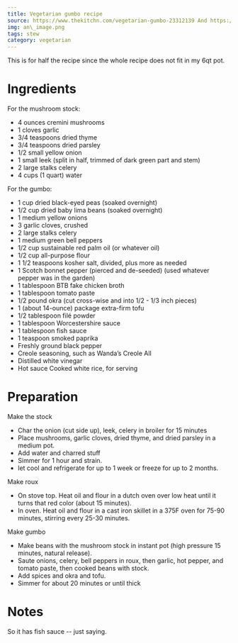 ```yaml
---
title: Vegetarian gumbo recipe
source: https://www.thekitchn.com/vegetarian-gumbo-23312139 And https://www.pressurecookrecipes.com/instant-pot-gumbo/
img: an\_image.png
tags: stew
category: vegetarian
---
```


This is for half the recipe since the whole recipe does not fit in my 6qt pot.

Ingredients
===========
For the mushroom stock:
  - 4 ounces cremini mushrooms
  - 1 cloves garlic
  - 3/4 teaspoons dried thyme
  - 3/4 teaspoons dried parsley
  - 1/2 small yellow onion
  - 1 small leek (split in half, trimmed of dark green part and stem)
  - 2 large stalks celery
  - 4 cups (1 quart) water
    
For the gumbo:
  - 1 cup dried black-eyed peas (soaked overnight)
  - 1/2 cup dried baby lima beans (soaked overnight)
  - 1 medium yellow onions
  - 3 garlic cloves, crushed
  - 2 large stalks celery
  - 1 medium green bell peppers
  - 1/2 cup sustainable red palm oil (or whatever oil)
  - 1/2 cup all-purpose flour
  - 1 1/2 teaspoons kosher salt, divided, plus more as needed
  - 1 Scotch bonnet pepper (pierced and de-seeded) (used whatever pepper was in the garden)
  - 1 tablespoon BTB fake chicken broth
  - 1 tablespoon tomato paste
  - 1/2 pound okra (cut cross-wise and into 1/2 - 1/3 inch pieces)
  - 1 (about 14-ounce) package extra-firm tofu
  - 1/2 tablespoon filé powder
  - 1 tablespoon Worcestershire sauce
  - 1 tablespoon fish sauce
  - 1 teaspoon smoked paprika 
  - Freshly ground black pepper
  - Creole seasoning, such as Wanda’s Creole All
  - Distilled white vinegar
  - Hot sauce
    Cooked white rice, for serving

Preparation
===========
Make the stock
 - Char the onion (cut side up), leek, celery in broiler for 15 minutes
 - Place mushrooms, garlic cloves, dried thyme, and dried parsley in a medium pot.
 - Add water and charred stuff
 - Simmer for 1 hour and strain.
 - let cool and refrigerate for up to 1 week or freeze for up to 2 months.

Make roux
 - On stove top. Heat oil and flour in a dutch oven over low heat until it turns that red color (about 15 minutes).
 - In oven. Heat oil and flour in a cast iron skillet in a 375F oven for 75-90 minutes, stirring every 25-30 minutes.

Make gumbo
  - Make beans with the mushroom stock in instant pot (high pressure 15 minutes, natural release).
  - Saute onions, celery, bell peppers in roux, then garlic, hot pepper, and tomato paste, then cooked beans with stock.
  - Add spices and okra and tofu.
  - Simmer for about 20 minutes or until thick

Notes
=====

So it has fish sauce -- just saying.
